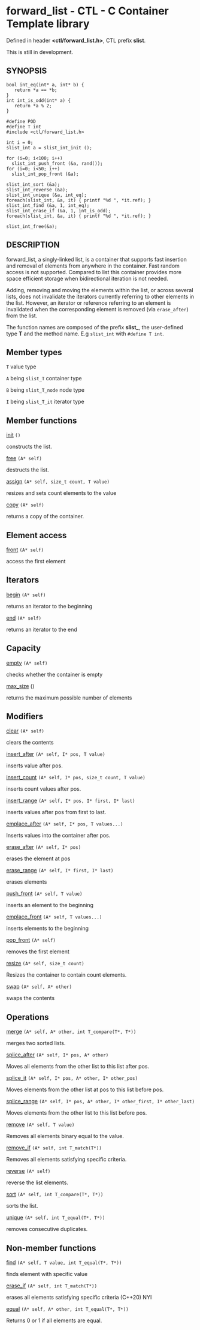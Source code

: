 # forward_list - CTL - C Container Template library

Defined in header **<ctl/forward_list.h>**, CTL prefix **slist**.

This is still in development.

## SYNOPSIS

    bool int_eq(int* a, int* b) {
       return *a == *b;
    }
    int int_is_odd(int* a) {
       return *a % 2;
    }

    #define POD
    #define T int
    #include <ctl/forward_list.h>

    int i = 0;
    slist_int a = slist_int_init ();

    for (i=0; i<100; i++)
      slist_int_push_front (&a, rand());
    for (i=0; i<50; i++)
      slist_int_pop_front (&a);

    slist_int_sort (&a);
    slist_int_reverse (&a);
    slist_int_unique (&a, int_eq);
    foreach(slist_int, &a, it) { printf "%d ", *it.ref); }
    slist_int_find (&a, 1, int_eq);
    slist_int_erase_if (&a, 1, int_is_odd);
    foreach(slist_int, &a, it) { printf "%d ", *it.ref); }

    slist_int_free(&a);

## DESCRIPTION

forward_list, a singly-linked list, is a container that supports fast insertion
and removal of elements from anywhere in the container. Fast random access is
not supported. Compared to list this container provides more space efficient
storage when bidirectional iteration is not needed.

Adding, removing and moving the elements within the list, or across several
lists, does not invalidate the iterators currently referring to other elements
in the list. However, an iterator or reference referring to an element is
invalidated when the corresponding element is removed (via `erase_after`) from the
list.

The function names are composed of the prefix **slist_**, the user-defined type
**T** and the method name. E.g `slist_int` with `#define T int`.

## Member types

`T`                       value type

`A` being `slist_T`       container type

`B` being `slist_T_node`  node type

`I` being `slist_T_it`    iterator type

## Member functions

[init](slist/init.md) `()`

constructs the list.

[free](slist/free.md) `(A* self)`

destructs the list.

[assign](slist/assign.md) `(A* self, size_t count, T value)`

resizes and sets count elements to the value

[copy](slist/copy.md) `(A* self)`

returns a copy of the container.

## Element access

[front](slist/front.md) `(A* self)`

access the first element

## Iterators

[begin](slist/begin.md) `(A* self)`

returns an iterator to the beginning

[end](slist/end.md) `(A* self)`

returns an iterator to the end

## Capacity

[empty](slist/empty.md) `(A* self)`

checks whether the container is empty

[max_size](slist/max_size.md) ()

returns the maximum possible number of elements

## Modifiers

[clear](slist/clear.md) `(A* self)`

clears the contents

[insert_after](slist/insert_after.md) `(A* self, I* pos, T value)`

inserts value after pos.

[insert_count](slist/insert_after.md) `(A* self, I* pos, size_t count, T value)`

inserts count values after pos.

[insert_range](slist/insert_after.md) `(A* self, I* pos, I* first, I* last)`

inserts values after pos from first to last.

[emplace_after](slist/emplace_after.md) `(A* self, I* pos, T values...)`

Inserts values into the container after pos.

[erase_after](slist/erase_after.md) `(A* self, I* pos)`

erases the element at pos

[erase_range](slist/erase.md) `(A* self, I* first, I* last)`

erases elements

[push_front](slist/push_front.md) `(A* self, T value)`

inserts an element to the beginning

[emplace_front](slist/emplace_front.md) `(A* self, T values...)`

inserts elements to the beginning

[pop_front](slist/pop_front.md) `(A* self)`

removes the first element

[resize](slist/resize.md) `(A* self, size_t count)`

Resizes the container to contain count elements.

[swap](slist/swap.md) `(A* self, A* other)`

swaps the contents

## Operations

[merge](slist/merge.md) `(A* self, A* other, int T_compare(T*, T*))`

merges two sorted lists.

[splice_after](slist/splice.md) `(A* self, I* pos, A* other)`

Moves all elements from the other list to this list after pos.

[splice_it](slist/splice.md) `(A* self, I* pos, A* other, I* other_pos)`

Moves elements from the other list at pos to this list before pos.

[splice_range](slist/splice.md) `(A* self, I* pos, A* other, I* other_first, I* other_last)`

Moves elements from the other list to this list before pos.

[remove](slist/remove.md) `(A* self, T value)`

Removes all elements binary equal to the value.

[remove_if](slist/remove.md) `(A* self, int T_match(T*))`

Removes all elements satisfying specific criteria.

[reverse](slist/reverse.md) `(A* self)`

reverse the list elements.

[sort](slist/sort.md) `(A* self, int T_compare(T*, T*))`

sorts the list.

[unique](slist/unique.md) `(A* self, int T_equal(T*, T*))`

removes consecutive duplicates.

## Non-member functions

[find](slist/find.md) `(A* self, T value, int T_equal(T*, T*))`

finds element with specific value

[erase_if](slist/erase_if.md) `(A* self, int T_match(T*))`

erases all elements satisfying specific criteria (C++20) NYI

[equal](slist/equal.md) `(A* self, A* other, int T_equal(T*, T*))`

Returns 0 or 1 if all elements are equal.
